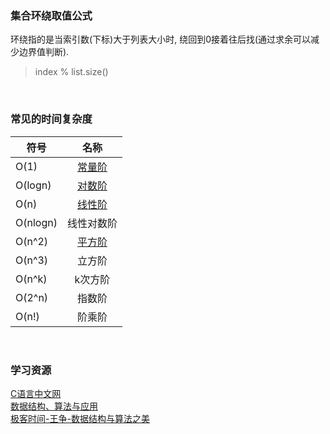 ### 集合环绕取值公式
环绕指的是当索引数(下标)大于列表大小时, 绕回到0接着往后找(通过求余可以减少边界值判断).     
> index % list.size()

&nbsp;  

### 常见的时间复杂度
| 符号 | 名称 |
|---|:---:|
| O(1) | [常量阶](time_complexity/O1.md) |
| O(logn) | [对数阶](time_complexity/Ologn.md) |
| O(n) | [线性阶](time_complexity/On.md) |
| O(nlogn) | 线性对数阶 |
| O(n^2) | [平方阶](time_complexity/On^2.md) |
| O(n^3) | 立方阶 |
| O(n^k) | k次方阶 |
| O(2^n) | 指数阶 |
| O(n!) | 阶乘阶 |


&nbsp;  

### 学习资源
[C语言中文网](http://c.biancheng.net/data_structure/)   
[数据结构、算法与应用](https://book.douban.com/subject/26421141/)   
[极客时间-王争-数据结构与算法之美](https://time.geekbang.org/column/126)
